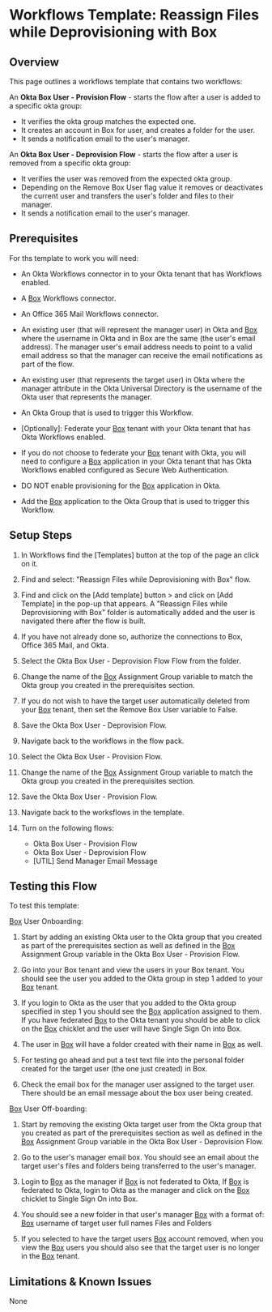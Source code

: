 # Workflows Template: Reassign Files while Deprovisioning with Box

## Overview

This page outlines a workflows template that contains two workflows:

An **Okta Box User - Provision Flow** - starts the flow after a user is added to a specific okta group:
- It verifies the okta group matches the expected one.
- It creates an account in Box for user, and creates a folder for the user.
- It sends a notification email to the user's manager.

An **Okta Box User - Deprovision Flow** - starts the flow after a user is removed from a specific okta group:
- It verifies the user was removed from the expected okta group.
- Depending on the Remove Box User flag value it removes or deactivates the current user and transfers the user's folder and files to their manager.
- It sends a notification email to the user's manager.


## Prerequisites

For ths template to work you will need:

* An Okta Workflows connector in to your Okta tenant that has Workflows enabled.

* A [Box](http://Box.com) Workflows connector.

* An Office 365 Mail Workflows connector.

* An existing user (that will represent the manager user) in Okta and [Box](http://Box.com) where the username in Okta and in Box are the same (the user's email address). The manager user's email address needs to point to a valid email address so that the manager can receive the email notifications as part of the flow.

* An existing user (that represents the target user) in Okta where the manager attribute in the Okta Universal Directory is the username of the Okta user that represents the manager.

* An Okta Group that is used to trigger this Workflow.

* [Optionally]: Federate your [Box](http://Box.com) tenant with your Okta tenant that has Okta Workflows enabled.

* If you do not choose to federate your [Box](http://Box.com) tenant with Okta, you will need to configure a [Box](http://Box.com) application in your Okta tenant that has Okta Workflows enabled configured as Secure Web Authentication.

* DO NOT enable provisioning for the [Box](http://Box.com) application in Okta.

* Add the [Box](http://Box.com) application to the Okta Group that is used to trigger this Workflow.


## Setup Steps

1. In Workflows find the [Templates] button at the top of the page an click on it.

2. Find and select: "Reassign Files while Deprovisioning with Box" flow.

3. Find and click on the [Add template] button > and click on  [Add Template] in the pop-up that appears. A "Reassign Files while Deprovisioning with Box" folder is automatically added and the user is navigated there after the flow is built.

4. If you have not already done so, authorize the connections to Box, Office 365 Mail, and Okta.

5. Select the Okta Box User - Deprovision Flow Flow from the folder.

6. Change the name of the [Box](http://Box.com) Assignment Group variable to match the Okta group you created in the prerequisites section.

7. If you do not wish to have the target user automatically deleted from your [Box](http://Box.com) tenant, then set the Remove Box User variable to False.

8. Save the Okta Box User - Deprovision Flow.

9. Navigate back to the workflows in the flow pack.

10. Select the Okta Box User - Provision Flow.

11. Change the name of the [Box](http://Box.com) Assignment Group variable to match the Okta group you created in the prerequisites section.

12. Save the Okta Box User - Provision Flow.

13. Navigate back to the worksflows in the template.

14. Turn on the following flows:

    *   Okta Box User - Provision Flow
    *   Okta Box User - Deprovision Flow
    *   [UTIL] Send Manager Email Message



## Testing this Flow

To test this template:

[Box](http://Box.com) User Onboarding:

1. Start by adding an existing Okta user to the Okta group that you created as part of the prerequisites section as well as defined in the [Box](http://Box.com) Assignment Group variable in the Okta Box User - Provision Flow.

2. Go into your Box tenant and view the users in your Box tenant. You should see the user you added to the Okta group in step 1 added to your [Box](http://Box.com) tenant.

3. If you login to Okta as the user that you added to the Okta group specified in step 1 you should see the [Box](http://Box.com) application assigned to them. If you have federated [Box](http://Box.com) to the Okta tenant you should be able to click on the [Box](http://Box.com) chicklet and the user will have Single Sign On into Box.

4. The user in [Box](http://Box.com) will have a folder created with their name in [Box](http://Box.com) as well.

5. For testing go ahead and put a test text file into the personal folder created for the target user (the one just created) in Box.

6. Check the email box for the manager user assigned to the target user. There should be an email message about the box user being created.

[Box](http://Box.com) User Off-boarding:

1. Start by removing the existing Okta target user from the Okta group that you created as part of the prerequisites section as well as defined in the [Box](http://Box.com) Assignment Group variable in the Okta Box User - Deprovision Flow.

2. Go to the user's manager email box. You should see an email about the target user's files and folders being transferred to the user's manager.

3. Login to [Box](http://Box.com) as the manager if [Box](http://Box.com) is not federated to Okta,
    If [Box](http://Box.com) is federated to Okta, login to Okta as the manager and click on the [Box](http://Box.com) chicklet to Single Sign On into Box.

4. You should see a new folder in that user's manager [Box](http://Box.com) with a format of: [Box](http://Box.com) username of target user full names Files and Folders

5. If you selected to have the target users [Box](http://Box.com) account removed, when you view the [Box](http://Box.com) users you should also see that the target user is no longer in the [Box](http://Box.com) tenant.


## Limitations & Known Issues

None